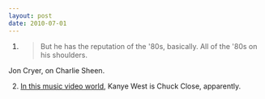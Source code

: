 ```yaml
---
layout: post
date: 2010-07-01
---  
```


1. > But he has the reputation of the '80s, basically. All of the '80s on his shoulders.

Jon Cryer, on Charlie Sheen.

2. [In this music video world](https://www.youtube.com/watch?v=p_RqWocthcc), Kanye West is Chuck Close, apparently.
